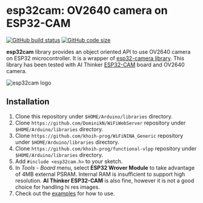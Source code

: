 # esp32cam: OV2640 camera on ESP32-CAM

[![GitHub build status](https://img.shields.io/github/workflow/status/yoursunny/esp32cam/build)](https://github.com/yoursunny/esp32cam/actions) [![GitHub code size](https://img.shields.io/github/languages/code-size/yoursunny/esp32cam?style=flat)](https://github.com/yoursunny/esp32cam)

**esp32cam** library provides an object oriented API to use OV2640 camera on ESP32 microcontroller.
It is a wrapper of [esp32-camera library](https://github.com/espressif/esp32-camera).
This library has been tested with AI Thinker [ESP32-CAM](http://wiki.ai-thinker.com/esp32-cam) board and OV2640 camera.

![esp32cam logo](docs/logo.svg)

## Installation

1. Clone this repository under `$HOME/Arduino/libraries` directory.
2. Clone `https://github.com/DominikN/WiFiWebServer` repository under `$HOME/Arduino/libraries` directory.
3. Clone `https://github.com/khoih-prog/WiFiNINA_Generic` repository under `$HOME/Arduino/libraries` directory.
3. Clone `https://github.com/khoih-prog/functional-vlpp` repository under `$HOME/Arduino/libraries` directory.
4. Add `#include <esp32cam.h>` to your sketch.
5. In *Tools* - *Board* menu, select **ESP32 Wrover Module** to take advantage of 4MB external PSRAM.
   Internal RAM is insufficient to support high resolution. **AI Thinker ESP32-CAM** is also fine, however it is not a good choice for handling hi res images.
6. Check out the [examples](examples/) for how to use.
